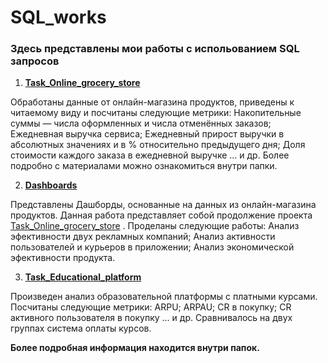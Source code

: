 # SQL_works

### Здесь представлены мои работы с испольованием SQL запросов

1) **[Task_Online_grocery_store](https://github.com/bdi2503/SQL_works_online_grocery_store/tree/main/Task_Online_grocery_store/ "Ссылка на проект")**

Обработаны данные от онлайн-магазина продуктов, приведены к читаемому виду и посчитаны следующие метрики: Накопительные суммы — числа оформленных и числа отменённых заказов; 
Ежедневная выручка сервиса; Ежедневный прирост выручки в абсолютных значениях и в % относительно предыдущего дня; Доля стоимости каждого заказа в ежедневной выручке ... и др. 
Более подробно с материалами можно ознакомиться внутри папки.

2) **[Dashboards](https://github.com/bdi2503/SQL_works_online_grocery_store/tree/main/Dashboards/ "Ссылка на проект")**

Представлены Дашборды, основанные на данных из онлайн-магазина продуктов. Данная работа представляет собой продолжение проекта 
[Task_Online_grocery_store](https://github.com/bdi2503/SQL_works_online_grocery_store/tree/main/Task_Online_grocery_store/ "Ссылка на проект") . Проделаны следующие работы:
Анализ эфективности двух рекламных компаний; Анализ активности пользователей и курьеров в приложении; Анализ экономической эфективности продукта.


3) **[Task_Educational_platform](https://github.com/bdi2503/SQL_works_online_grocery_store/tree/main/Task_Educational_platform/ "Ссылка на проект")**

Произведен анализ образовательной платформы с платными курсами. Посчитаны следующие метрики: ARPU; ARPAU; CR в покупку; СR активного пользователя в покупку ... и др. Сравнивалось на двух группах система оплаты курсов.


__Более подробная информация находится внутри папок.__
